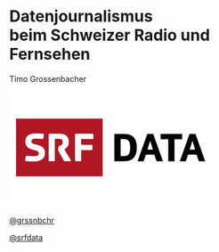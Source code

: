 
# Datenjournalismus<br/> beim Schweizer Radio und Fernsehen

Timo Grossenbacher

![Logo](resources/srf_data_logo.jpg "Logo")

[@grssnbchr](http://twitter.com/grssnbchr)

[@srfdata](http://twitter.com/srfdata)